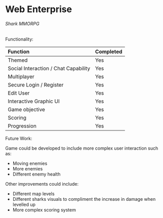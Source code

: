 # Web Enterprise
###### Shark MMORPG


Functionality:

| Function | Completed |
| :---- |:-------|
| Themed | Yes |
| Social Interaction / Chat Capability | Yes |
| Multiplayer | Yes |
| Secure Login / Register | Yes |
| Edit User | Yes |
| Interactive Graphic UI | Yes |
| Game objective | Yes |
| Scoring | Yes |
| Progression | Yes |

Future Work:

Game could be developed to include more complex user interaction such as:
* Moving enemies
* More enemies
* Different enemy health

Other improvements could include:
* Different map levels
* Different sharks visuals to compliment the increase in damage when levelled up
* More complex scoring system

